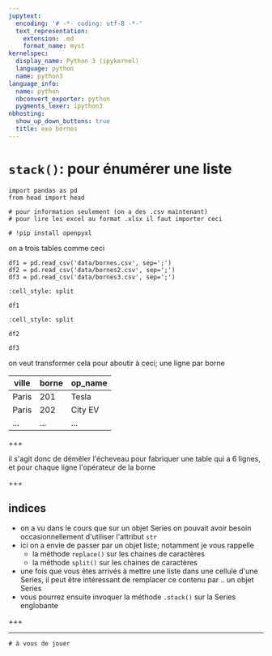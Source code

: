 ```yaml
---
jupytext:
  encoding: '# -*- coding: utf-8 -*-'
  text_representation:
    extension: .md
    format_name: myst
kernelspec:
  display_name: Python 3 (ipykernel)
  language: python
  name: python3
language_info:
  name: python
  nbconvert_exporter: python
  pygments_lexer: ipython3
nbhosting:
  show_up_down_buttons: true
  title: exo bornes
---
```


# `stack()`: pour énumérer une liste

```{code-cell} ipython3
import pandas as pd
from head import head
```

```{code-cell} ipython3
# pour information seulement (on a des .csv maintenant)
# pour lire les excel au format .xlsx il faut importer ceci

# !pip install openpyxl
```

on a trois tables comme ceci

```{code-cell} ipython3
df1 = pd.read_csv('data/bornes.csv', sep=';')
df2 = pd.read_csv('data/bornes2.csv', sep=';')
df3 = pd.read_csv('data/bornes3.csv', sep=';')
```

```{code-cell} ipython3
:cell_style: split

df1
```

```{code-cell} ipython3
:cell_style: split

df2
```

```{code-cell} ipython3
df3
```

on veut transformer cela pour aboutir à ceci; une ligne par borne

| ville | borne | op_name |
|-|-|-|
| Paris | 201 | Tesla |
| Paris | 202 | City EV| 
|...| ...| ...|

+++

il s'agit donc de démêler l'écheveau pour fabriquer une table qui a 6 lignes, et pour chaque ligne l'opérateur de la borne

+++

## indices

* on a vu dans le cours que sur un objet Series on pouvait avoir besoin
  occasionnellement d'utiliser l'attribut `str`
* ici on a envie de passer par un objet liste; notamment je vous rappelle
  * la méthode `replace()` sur les chaines de caractères
  * la méthode `split()` sur les chaines de caractères
* une fois que vous êtes arrivés à mettre une liste dans une cellule d'une Series, 
  il peut être intéressant de remplacer ce contenu par .. un objet Series
* vous pourrez ensuite invoquer la méthode `.stack()` sur la Series englobante

+++

----

```{code-cell} ipython3
# à vous de jouer
```

